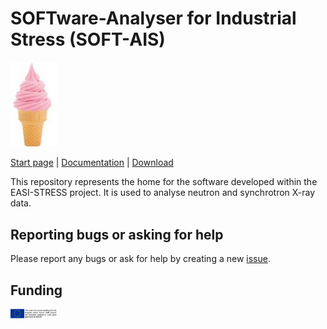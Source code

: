 # SOFTware-Analyser for Industrial Stress (SOFT-AIS)

<img src="images/EIS.jpg" alt="SOFT-AIS Logo" style="width:75px;">

[Start page](README.md) | [Documentation](documentation.md) | [Download](download.md)

This repository represents the home for the software developed within the EASI-STRESS project. It is used to analyse neutron and synchrotron X-ray data.


Reporting bugs or asking for help
---------------------------------

Please report any bugs or ask for help by creating a new [issue](https://github.com/...).

Funding
-------
<img src="images/EASI-STRESS_eu-funding.png" alt="Funding Logo" style="width:75px;">
